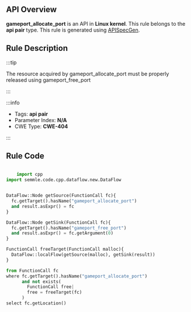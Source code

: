 ---
---


## API Overview
**gameport_allocate_port** is an API in **Linux kernel**. This rule belongs to the **api pair** type. This rule is generated using [APISpecGen](../../tools/APISpecGen).
## Rule Description

:::tip

The resource acquired by gameport_allocate_port must be properly released using gameport_free_port

:::

:::info

- Tags: **api pair**
- Parameter Index: **N/A**
- CWE Type: **CWE-404**

:::

## Rule Code
```python

    import cpp
import semmle.code.cpp.dataflow.new.DataFlow


DataFlow::Node getSource(FunctionCall fc){
  fc.getTarget().hasName("gameport_allocate_port")
  and result.asExpr() = fc
}

DataFlow::Node getSink(FunctionCall fc){
  fc.getTarget().hasName("gameport_free_port")
  and result.asExpr() = fc.getArgument(0)
}

FunctionCall freeTarget(FunctionCall malloc){
  DataFlow::localFlow(getSource(malloc), getSink(result))
}

from FunctionCall fc
where fc.getTarget().hasName("gameport_allocate_port")
      and not exists(
        FunctionCall free| 
        free = freeTarget(fc)
      )
select fc.getLocation()

    
```